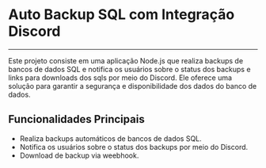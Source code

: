 # Auto Backup SQL com Integração Discord

---
Este projeto consiste em uma aplicação Node.js que realiza backups de bancos de dados SQL e notifica os usuários sobre o status dos backups e links para downloads dos sqls por meio do Discord. Ele oferece uma solução para garantir a segurança e disponibilidade dos dados do banco de dados.

## Funcionalidades Principais

- Realiza backups automáticos de bancos de dados SQL.
- Notifica os usuários sobre o status dos backups por meio do Discord.
- Download de backup via weebhook.


